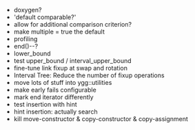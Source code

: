 * doxygen?
* 'default comparable?'
* allow for additional comparison criterion?
* make multiple = true the default
* profiling
* end()--?
* lower_bound
* test upper_bound / interval_upper_bound
* fine-tune link fixup at swap and rotation
* Interval Tree: Reduce the number of fixup operations
* move lots of stuff into ygg::utilities
* make early fails configurable
* mark end iterator differently
* test insertion with hint
* hint insertion: actually search
* kill move-constructor & copy-constructor & copy-assignment
